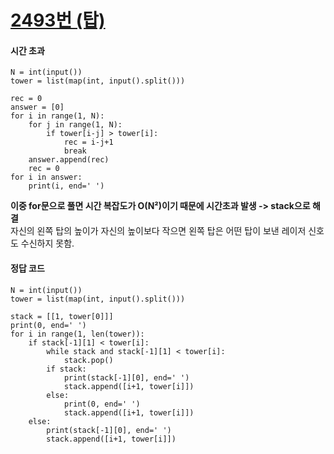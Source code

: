 # [2493번 (탑)](https://www.acmicpc.net/problem/2493)

#### 시간 초과
```
N = int(input())
tower = list(map(int, input().split()))

rec = 0
answer = [0]
for i in range(1, N):
    for j in range(1, N):
        if tower[i-j] > tower[i]:
            rec = i-j+1
            break
    answer.append(rec)
    rec = 0
for i in answer:
    print(i, end=' ')
```
__이중 for문으로 풀면 시간 복잡도가 O(N²)이기 때문에 시간초과 발생 -> stack으로 해결__  
자신의 왼쪽 탑의 높이가 자신의 높이보다 작으면 왼쪽 탑은 어떤 탑이 보낸 레이저 신호도 수신하지 못함.

#### 정답 코드
```
N = int(input())
tower = list(map(int, input().split()))

stack = [[1, tower[0]]]
print(0, end=' ')
for i in range(1, len(tower)):
    if stack[-1][1] < tower[i]:
        while stack and stack[-1][1] < tower[i]:
            stack.pop()
        if stack:
            print(stack[-1][0], end=' ')
            stack.append([i+1, tower[i]])
        else:
            print(0, end=' ')
            stack.append([i+1, tower[i]])
    else:
        print(stack[-1][0], end=' ')
        stack.append([i+1, tower[i]])
```
